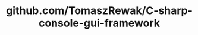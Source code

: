 ---
layout: post
title: github.com/TomaszRewak/C-sharp-console-gui-framework
categories: link
tags: [انگلیسی, گیت‌هاب, برنامه‌نویسی]
---